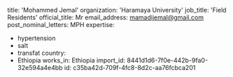 title: 'Mohammed Jemal'
organization: 'Haramaya University'
job_title: 'Field Residents'
official_title: Mr
email_address: mamadijemal@gmail.com
post_nominal_letters: MPH
expertise:
  - hypertension
  - salt
  - transfat
country:
  - Ethiopia
works_in: Ethiopia
import_id: 8441d1d6-7f0e-442b-9fa0-32e594a4e4bb
id: c35ba42d-709f-4fc8-8d2c-aa76fcbca201
